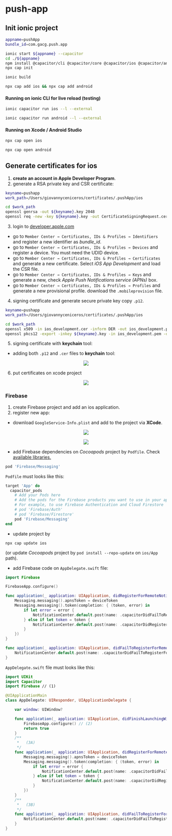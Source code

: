 # push-app

## Init ionic project

```Bash
appname=pushApp
bundle_id=com.gacg.push.app
```
```Bash
ionic start ${appname} --capacitor
cd ./${appname}
npm install @capacitor/cli @capacitor/core @capacitor/ios @capacitor/android
npx cap init
```
```Bash
ionic build
```
```Bash
npx cap add ios && npx cap add android
```

#### Running on ionic CLI for live reload (testing)
```Bash
ionic capacitor run ios --l --external
```
```Bash
ionic capacitor run android --l --external
```
#### Running on Xcode / Android Studio 
```Bash
npx cap open ios
```
```Bash
npx cap open android
```
## Generate certificates for ios
1. **create an account in Apple Developer Program**.
2. generate a RSA private key and CSR certificate:
```Bash
keyname=pushapp
work_path=/Users/giovannyceniceros/certificates/.pushApp/ios
```
```Bash
cd $work_path
openssl genrsa -out ${keyname}.key 2048
openssl req -new -key ${keyname}.key -out CertificateSigningRequest.certSigningRequest
```

3. login to [developer.apple.com](http://developer.apple.com/)
* go to ```Member Center → Certificates, IDs & Profiles → Identifiers``` and register a new identifier as *bundle_id*.
* go to ```Member Center → Certificates, IDs & Profiles → Devices``` and register a device. You must need the UDID device.
* go to ```Member Center → Certificates, IDs & Profiles → Certificates``` and generate a new certificate. Select *iOS App Development* and load the CSR file.
* go to ```Member Center → Certificates, IDs & Profiles → Keys``` and generate a new, check *Apple Push Notifications service (APNs)* box.
* go to ```Member Center → Certificates, IDs & Profiles → Profiles``` and generate a new provisional profile. download the ```.mobileprovision``` file.

4. signing certificate and generate secure private key copy ```.p12```.
```Bash
keyname=pushapp
work_path=/Users/giovannyceniceros/certificates/.pushApp/ios
```
```Bash
cd $work_path
openssl x509 -in ios_development.cer -inform DER -out ios_development.pem -outform PEM
openssl pkcs12 -export -inkey ${keyname}.key -in ios_development.pem -out ${keyname}.p12
```

5. signing certificate with **keychain** tool:
* adding both ```.p12``` and ```.cer``` files to **keychain** tool:
<p align="center">
  <img src="img/keychain_access.png">
</p>

6. put certificates on xcode project

<p align="center">
  <img src="img/xcode_project_config.png">
</p>


### Firebase

1. create Firebase project and add an ios application.
2. register new app:
* download ```GoogleService-Info.plist``` and add to the project via **XCode**.

<p align="center">
  <img src="img/add_plist.png">
</p>

<p align="center">
  <img src="img/add_plist_2.png">
</p>

* add Firebase dependencies on *Cocoapods* project by ```Podfile```. Check [available libraries.](https://firebase.google.com/docs/cpp/setup?platform=ios&authuser=0&hl=es#add-config-file)

```Ruby
pod 'Firebase/Messaging'
```
```Podfile``` must looks like this:

```Ruby
target 'App' do
  capacitor_pods
    # Add your Pods here
    # Add the pods for the Firebase products you want to use in your app
    # For example, to use Firebase Authentication and Cloud Firestore
    # pod 'Firebase/Auth'
    # pod 'Firebase/Firestore'
    pod 'Firebase/Messaging'
end
```

* update project by
```
npx cap update ios
```
(or update *Cocoapods* project by ```pod install --repo-update``` on ```ios/App``` path).
* add Firebase code on ```AppDelegate.swift``` file:


```Swift
import Firebase
```

```Swift
FirebaseApp.configure()
```

```Swift
func application(_ application: UIApplication, didRegisterForRemoteNotificationsWithDeviceToken deviceToken: Data) {
    Messaging.messaging().apnsToken = deviceToken
    Messaging.messaging().token(completion: { (token, error) in
        if let error = error {
            NotificationCenter.default.post(name: .capacitorDidFailToRegisterForRemoteNotifications, object: error)
        } else if let token = token {
            NotificationCenter.default.post(name: .capacitorDidRegisterForRemoteNotifications, object: token)
        }
    })
}

func application(_ application: UIApplication, didFailToRegisterForRemoteNotificationsWithError error: Error) {
    NotificationCenter.default.post(name: .capacitorDidFailToRegisterForRemoteNotifications, object: error)
}
```

```AppDelegate.swift``` file must looks like this:

```Swift
import UIKit
import Capacitor
import Firebase // (1)

@UIApplicationMain
class AppDelegate: UIResponder, UIApplicationDelegate {

    var window: UIWindow?

    func application(_ application: UIApplication, didFinishLaunchingWithOptions launchOptions: [UIApplication.LaunchOptionsKey: Any]?) -> Bool {
        FirebaseApp.configure() // (2)
        return true
    }
    /**
     *   (3A)
     */
    func application(_ application: UIApplication, didRegisterForRemoteNotificationsWithDeviceToken deviceToken: Data) {
        Messaging.messaging().apnsToken = deviceToken
        Messaging.messaging().token(completion: { (token, error) in
            if let error = error {
                NotificationCenter.default.post(name: .capacitorDidFailToRegisterForRemoteNotifications, object: error)
            } else if let token = token {
                NotificationCenter.default.post(name: .capacitorDidRegisterForRemoteNotifications, object: token)
            }
        })
    }
    /**
     *   (3B)
     */
    func application(_ application: UIApplication, didFailToRegisterForRemoteNotificationsWithError error: Error) {
        NotificationCenter.default.post(name: .capacitorDidFailToRegisterForRemoteNotifications, object: error)
    }
}
```